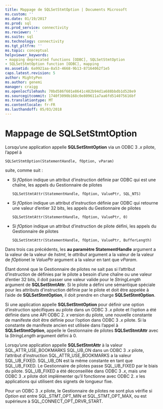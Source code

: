 ```yaml
---
title: Mappage de SQLSetStmtOption | Documents Microsoft
ms.custom: ''
ms.date: 01/19/2017
ms.prod: sql
ms.prod_service: connectivity
ms.reviewer: ''
ms.suite: sql
ms.technology: connectivity
ms.tgt_pltfrm: ''
ms.topic: conceptual
helpviewer_keywords:
- mapping deprecated functions [ODBC], SQLSetStmtOption
- SQLSetStmtOption function [ODBC], mapping
ms.assetid: 6a9921aa-8a53-4668-9b13-87164062f1e5
caps.latest.revision: 5
author: MightyPen
ms.author: genemi
manager: craigg
ms.openlocfilehash: 70bd586f601e8641c482b94d1a688bbdb1d528e9
ms.sourcegitcommit: 1740f3090b168c0e809611a7aa6fd514075616bf
ms.translationtype: MT
ms.contentlocale: fr-FR
ms.lasthandoff: 05/03/2018
---
```

# <a name="sqlsetstmtoption-mapping"></a>Mappage de SQLSetStmtOption
Lorsqu’une application appelle **SQLSetStmtOption** via un ODBC 3 *.x* pilote, l’appel à  
  
```  
SQLSetStmtOption(StatementHandle, fOption, vParam)  
```  
  
 suite, comme suit :  
  
-   Si *fOption* indique un attribut d’instruction définie par ODBC qui est une chaîne, les appels du Gestionnaire de pilotes  
  
    ```  
    SQLSetStmtAttr(StatementHandle, fOption, ValuePtr, SQL_NTS)  
    ```  
  
-   Si *fOption* indique un attribut d’instruction définie par ODBC qui retourne une valeur d’entier 32 bits, les appels du Gestionnaire de pilotes  
  
    ```  
    SQLSetStmtAttr(StatementHandle, fOption, ValuePtr, 0)  
    ```  
  
-   Si *fOption* indique un attribut d’instruction de pilote défini, les appels du Gestionnaire de pilotes  
  
    ```  
    SQLSetStmtAttr(StatementHandle, fOption, ValuePtr, BufferLength)  
    ```  
  
 Dans trois cas précédents, les **au paramètre StatementHandle** argument a la valeur de la valeur de *hstmt*, le *attribut* argument a la valeur de la valeur de *fOption*et le *ValuePtr* argument a la valeur en tant que *vParam*.  
  
 Étant donné que le Gestionnaire de pilotes ne sait pas si l’attribut d’instruction de définies par le pilote a besoin d’une chaîne ou une valeur d’entier 32 bits, il doit passer une valeur valide pour le *StringLength* argument de **SQLSetStmtAttr**. Si le pilote a défini une sémantique spéciale pour les attributs d’instruction définie par le pilote et doit être appelée à l’aide de **SQLSetStmtOption**, il doit prendre en charge **SQLSetStmtOption**.  
  
 Si une application appelle **SQLSetStmtOption** pour définir une option d’instruction spécifiques au pilote dans un ODBC 3 *.x* pilote et l’option a été définie dans une API ODBC 2. *x* version du pilote, une nouvelle constante de manifeste doit être définie pour l’option dans ODBC 3 *.x* pilote. Si la constante de manifeste ancien est utilisée dans l’appel à **SQLSetStmtOption**, appelle le Gestionnaire de pilotes **SQLSetStmtAttr** avec la *StringLength* argument défini à 0.  
  
 Lorsqu’une application appelle **SQLSetStmtAttr** à la valeur SQL_ATTR_USE_BOOKMARKS SQL_UB_ON dans un ODBC 3 *.x* pilote, l’attribut d’instruction SQL_ATTR_USE_BOOKMARKS a la valeur SQL_UB_FIXED. SQL_UB_ON est la même constante en tant que SQL_UB_FIXED. Le Gestionnaire de pilotes passe SQL_UB_FIXED par le biais du pilote. SQL_UB_FIXED a été déconseillée dans ODBC 3 *.x*, mais une ODBC 3 *.x* pilote doit implémenter qu’il fonctionne avec ODBC 2. *x* les applications qui utilisent des signets de longueur fixe.  
  
 Pour un ODBC 3 *.x* pilote, le Gestionnaire de pilotes ne sont plus vérifie si *Option* est entre SQL_STMT_OPT_MIN et SQL_STMT_OPT_MAX, ou est supérieure à SQL_CONNECT_OPT_DRVR_START.
